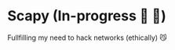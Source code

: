 # Scapy (In-progress :hammer: :hammer:)
Fullfilling my need to hack networks (ethically) :smirk_cat:
